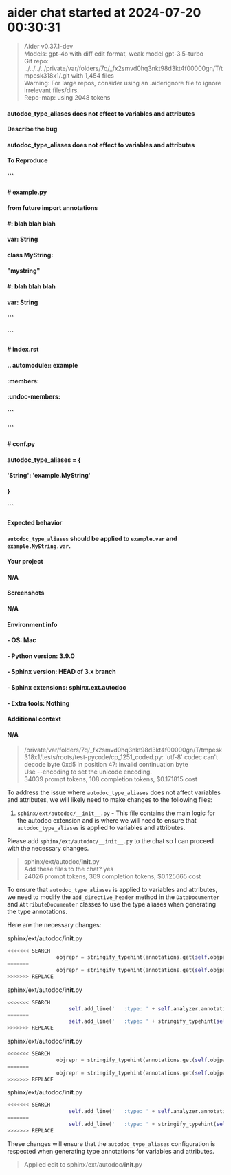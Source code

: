 
# aider chat started at 2024-07-20 00:30:31

> Aider v0.37.1-dev  
> Models: gpt-4o with diff edit format, weak model gpt-3.5-turbo  
> Git repo: ../../../../private/var/folders/7q/_fx2smvd0hq3nkt98d3kt4f00000gn/T/tmpesk318x1/.git with 1,454 files  
> Warning: For large repos, consider using an .aiderignore file to ignore irrelevant files/dirs.  
> Repo-map: using 2048 tokens  

#### autodoc_type_aliases does not effect to variables and attributes  
#### **Describe the bug**  
#### autodoc_type_aliases does not effect to variables and attributes  
####   
#### **To Reproduce**  
####   
#### ```  
#### # example.py  
#### from __future__ import annotations  
####   
####   
#### #: blah blah blah  
#### var: String  
####   
####   
#### class MyString:  
####     "mystring"  
####   
####     #: blah blah blah  
####     var: String  
#### ```  
#### ```  
#### # index.rst  
#### .. automodule:: example  
####    :members:  
####    :undoc-members:  
#### ```  
#### ```  
#### # conf.py  
#### autodoc_type_aliases = {  
####     'String': 'example.MyString'  
#### }  
#### ```  
####   
#### **Expected behavior**  
#### `autodoc_type_aliases` should be applied to `example.var` and `example.MyString.var`.  
####   
#### **Your project**  
#### N/A  
####   
#### **Screenshots**  
#### N/A  
####   
#### **Environment info**  
#### - OS: Mac  
#### - Python version: 3.9.0  
#### - Sphinx version: HEAD of 3.x branch  
#### - Sphinx extensions: sphinx.ext.autodoc  
#### - Extra tools: Nothing  
####   
#### **Additional context**  
#### N/A  
> /private/var/folders/7q/_fx2smvd0hq3nkt98d3kt4f00000gn/T/tmpesk318x1/tests/roots/test-pycode/cp_1251_coded.py: 'utf-8' codec can't decode byte 0xd5 in position 47: invalid continuation byte  
> Use --encoding to set the unicode encoding.  
> 34039 prompt tokens, 108 completion tokens, $0.171815 cost  

To address the issue where `autodoc_type_aliases` does not affect variables and attributes, we will likely need to make changes to the following files:

1. `sphinx/ext/autodoc/__init__.py` - This file contains the main logic for the autodoc extension and is where we will need to ensure that `autodoc_type_aliases` is applied to variables and attributes.

Please add `sphinx/ext/autodoc/__init__.py` to the chat so I can proceed with the necessary changes.

> sphinx/ext/autodoc/__init__.py  
> Add these files to the chat? yes  
> 24026 prompt tokens, 369 completion tokens, $0.125665 cost  

To ensure that `autodoc_type_aliases` is applied to variables and attributes, we need to modify the `add_directive_header` method in the `DataDocumenter` and `AttributeDocumenter` classes to use the type aliases when generating the type annotations.

Here are the necessary changes:

sphinx/ext/autodoc/__init__.py
```python
<<<<<<< SEARCH
                objrepr = stringify_typehint(annotations.get(self.objpath[-1]))
=======
                objrepr = stringify_typehint(annotations.get(self.objpath[-1]), type_aliases=self.config.autodoc_type_aliases)
>>>>>>> REPLACE
```

sphinx/ext/autodoc/__init__.py
```python
<<<<<<< SEARCH
                    self.add_line('   :type: ' + self.analyzer.annotations[key],
=======
                    self.add_line('   :type: ' + stringify_typehint(self.analyzer.annotations[key], type_aliases=self.config.autodoc_type_aliases),
>>>>>>> REPLACE
```

sphinx/ext/autodoc/__init__.py
```python
<<<<<<< SEARCH
                objrepr = stringify_typehint(annotations.get(self.objpath[-1]))
=======
                objrepr = stringify_typehint(annotations.get(self.objpath[-1]), type_aliases=self.config.autodoc_type_aliases)
>>>>>>> REPLACE
```

sphinx/ext/autodoc/__init__.py
```python
<<<<<<< SEARCH
                    self.add_line('   :type: ' + self.analyzer.annotations[key],
=======
                    self.add_line('   :type: ' + stringify_typehint(self.analyzer.annotations[key], type_aliases=self.config.autodoc_type_aliases),
>>>>>>> REPLACE
```

These changes will ensure that the `autodoc_type_aliases` configuration is respected when generating type annotations for variables and attributes.

> Applied edit to sphinx/ext/autodoc/__init__.py  
